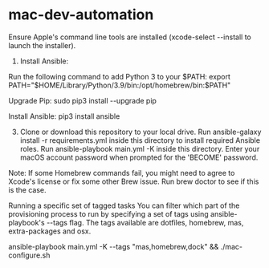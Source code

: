 # mac-dev-automation

Ensure Apple's command line tools are installed (xcode-select --install to launch the installer).

1.  Install Ansible:
  
Run the following command to add Python 3 to your $PATH: export PATH="$HOME/Library/Python/3.9/bin:/opt/homebrew/bin:$PATH"

Upgrade Pip: sudo pip3 install --upgrade pip

Install Ansible: pip3 install ansible

3. Clone or download this repository to your local drive.
Run ansible-galaxy install -r requirements.yml inside this directory to install required Ansible roles.
Run ansible-playbook main.yml -K  inside this directory. Enter your macOS account password when prompted for the 'BECOME' password.

Note: If some Homebrew commands fail, you might need to agree to Xcode's license or fix some other Brew issue. Run brew doctor to see if this is the case.

Running a specific set of tagged tasks
You can filter which part of the provisioning process to run by specifying a set of tags using ansible-playbook's --tags flag. The tags available are dotfiles, homebrew, mas, extra-packages and osx.

ansible-playbook main.yml -K --tags "mas,homebrew,dock" && ./mac-configure.sh
